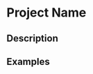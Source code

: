 # Project Name

## Description

## Examples

<!-- markdownlint-configure-file {
  "required-headings": {
    "headings": [
      "# Project Name",
      "?",
      "## Examples"
    ]
  }
} -->
